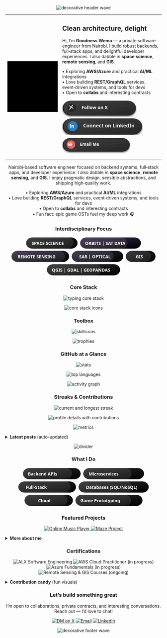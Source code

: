 <!-- ========================================================= -->
<!-- Decorative Header -->
<!-- ========================================================= -->
<p align="center">
  <img src="https://capsule-render.vercel.app/api?type=waving&color=0:000000,100:000000&height=140&section=header&text=Goodness%20Wema&fontColor=ffffff&fontSize=42&fontAlignY=35" alt="decorative header wave"/>
</p>

<!-- Intro with avatar + bio in two columns -->
<table>
  <tr>
    <td align="center" width="35%">
      <img src="./brand-avatar.svg" alt="Avatar" width="220"/>
    </td>
    <td>
      <h2>Clean architecture, delight</h2>
      <p>
        Hi, I’m <b>Goodness Wema</b> — a private software engineer from Nairobi. I build robust backends,
        full‑stack apps, and delightful developer experiences. I also dabble in <b>space science</b>,
        <b>remote sensing</b>, and <b>GIS</b>.
      </p>
      <p>
        • Exploring <b>AWS/Azure</b> and practical <b>AI/ML</b> integrations<br/>
        • Love building <b>REST/GraphQL</b> services, event‑driven systems, and tools for devs<br/>
        • Open to <b>collabs</b> and interesting contracts<br/>
      </p>
      <!-- Social & Contact Buttons (inline SVG, pill shaped, hover scale) -->
      <p>
        <a href="https://x.com/WemaGoodness" title="Follow on X">
          <svg width="240" height="56" viewBox="0 0 260 56" xmlns="http://www.w3.org/2000/svg">
            <defs>
              <clipPath id="pillClipX"><rect x="2" y="2" rx="28" ry="28" width="256" height="52"/></clipPath>
              <linearGradient id="btnGradX" x1="0%" y1="0%" x2="100%" y2="100%">
                <stop offset="0%" stop-color="#1f1f1f"/>
                <stop offset="100%" stop-color="#000000"/>
              </linearGradient>
              <filter id="btnShadowX" x="-50%" y="-50%" width="200%" height="200%">
                <feDropShadow dx="0" dy="3" stdDeviation="3" flood-color="#000" flood-opacity="0.6"/>
              </filter>
            </defs>
            <g filter="url(#btnShadowX)">
              <g id="buttonX" clip-path="url(#pillClipX)">
                <rect x="2" y="2" rx="28" ry="28" width="256" height="52" fill="url(#btnGradX)"/>
                <g transform="translate(18,11)">
                  <circle cx="16" cy="16" r="16" fill="#000" stroke="#2a2a2a"/>
                  <g transform="translate(6,5) scale(0.7)" fill="#fff">
                    <path d="M22.25 0h-4.2L9.65 11.1 3.7 4.25H0l8.1 9.4L0 24h4.2l8.85-10.35L19.3 20.3h3.7l-8.55-9.9L22.25 0z"/>
                  </g>
                  <text x="50" y="20" fill="#ffffff" font-family="Segoe UI, Roboto, Helvetica, Arial, sans-serif" font-size="16" font-weight="600">Follow on X</text>
                </g>
                <rect x="-256" y="2" rx="28" ry="28" width="256" height="52" fill="#ffffff" opacity="0.15">
                  <animate attributeName="x" from="-256" to="256" dur="3.8s" repeatCount="indefinite"/>
                </rect>
              </g>
              <animateTransform xlink:href="#buttonX" attributeName="transform" type="scale" from="1" to="1.04" begin="mouseover" end="mouseout" dur="0.2s"/>
            </g>
          </svg>
        </a>
        <a href="https://www.linkedin.com/in/wema-goodness/" title="Connect on LinkedIn">
          <svg width="260" height="56" viewBox="0 0 260 56" xmlns="http://www.w3.org/2000/svg">
            <defs>
              <clipPath id="pillClipL"><rect x="2" y="2" rx="28" ry="28" width="256" height="52"/></clipPath>
              <linearGradient id="btnGradL" x1="0%" y1="0%" x2="100%" y2="100%">
                <stop offset="0%" stop-color="#1f1f1f"/>
                <stop offset="100%" stop-color="#000000"/>
              </linearGradient>
              <filter id="btnShadowL" x="-50%" y="-50%" width="200%" height="200%">
                <feDropShadow dx="0" dy="3" stdDeviation="3" flood-color="#000" flood-opacity="0.6"/>
              </filter>
            </defs>
            <g filter="url(#btnShadowL)">
              <g id="buttonL" clip-path="url(#pillClipL)">
                <rect x="2" y="2" rx="28" ry="28" width="256" height="52" fill="url(#btnGradL)"/>
                <g transform="translate(18,11)">
                  <circle cx="16" cy="16" r="16" fill="#0A66C2"/>
                  <g transform="translate(7,7) scale(0.6)" fill="#fff">
                    <path d="M4 3C2.34 3 1 4.34 1 6s1.34 3 3 3 3-1.34 3-3S5.66 3 4 3zM2 10h4v13H2V10zm7 0h3.8v1.78h.05c.53-1 1.82-2.06 3.75-2.06 4.01 0 4.75 2.64 4.75 6.07V23H17v-5.4c0-1.29-.02-2.95-1.8-2.95-1.8 0-2.07 1.41-2.07 2.86V23H9V10z"/>
                  </g>
                  <text x="50" y="20" fill="#ffffff" font-family="Segoe UI, Roboto, Helvetica, Arial, sans-serif" font-size="16" font-weight="600">Connect on LinkedIn</text>
                </g>
                <rect x="-256" y="2" rx="28" ry="28" width="256" height="52" fill="#ffffff" opacity="0.15">
                  <animate attributeName="x" from="-256" to="256" dur="3.8s" repeatCount="indefinite"/>
                </rect>
              </g>
              <animateTransform xlink:href="#buttonL" attributeName="transform" type="scale" from="1" to="1.04" begin="mouseover" end="mouseout" dur="0.2s"/>
            </g>
          </svg>
        </a>
        <a href="mailto:goodnesswemaa@gmail.com" title="Email Me">
          <svg width="220" height="56" viewBox="0 0 260 56" xmlns="http://www.w3.org/2000/svg">
            <defs>
              <clipPath id="pillClipE"><rect x="2" y="2" rx="28" ry="28" width="256" height="52"/></clipPath>
              <linearGradient id="btnGradE" x1="0%" y1="0%" x2="100%" y2="100%">
                <stop offset="0%" stop-color="#1f1f1f"/>
                <stop offset="100%" stop-color="#000000"/>
              </linearGradient>
              <filter id="btnShadowE" x="-50%" y="-50%" width="200%" height="200%">
                <feDropShadow dx="0" dy="3" stdDeviation="3" flood-color="#000" flood-opacity="0.6"/>
              </filter>
            </defs>
            <g filter="url(#btnShadowE)">
              <g id="buttonE" clip-path="url(#pillClipE)">
                <rect x="2" y="2" rx="28" ry="28" width="256" height="52" fill="url(#btnGradE)"/>
                <g transform="translate(18,11)">
                  <circle cx="16" cy="16" r="16" fill="#EA4335"/>
                  <g transform="translate(5,7) scale(0.7)">
                    <rect x="0" y="2" width="22" height="16" rx="2" ry="2" fill="#fff"/>
                    <path d="M1 3 L11 11 L21 3" stroke="#EA4335" stroke-width="3" fill="none"/>
                  </g>
                  <text x="50" y="20" fill="#ffffff" font-family="Segoe UI, Roboto, Helvetica, Arial, sans-serif" font-size="16" font-weight="600">Email Me</text>
                </g>
                <rect x="-256" y="2" rx="28" ry="28" width="256" height="52" fill="#ffffff" opacity="0.15">
                  <animate attributeName="x" from="-256" to="256" dur="3.8s" repeatCount="indefinite"/>
                </rect>
              </g>
              <animateTransform xlink:href="#buttonE" attributeName="transform" type="scale" from="1" to="1.04" begin="mouseover" end="mouseout" dur="0.2s"/>
            </g>
          </svg>
        </a>
      </p>
    </td>
  </tr>
</table>

<!-- Short Bio -->
<p align="center">
  Nairobi‑based software engineer focused on backend systems, full‑stack apps, and developer experience. I also dabble in <b>space science</b>, <b>remote sensing</b>, and <b>GIS</b>. I enjoy pragmatic design, sensible abstractions, and shipping high‑quality work.
</p>

<!-- Quick Highlights -->
<p align="center">
  • Exploring <b>AWS/Azure</b> and practical <b>AI/ML</b> integrations<br/>
  • Love building <b>REST/GraphQL</b> services, event‑driven systems, and tools for devs<br/>
  • Open to <b>collabs</b> and interesting contracts<br/>
  • Fun fact: epic game OSTs fuel my deep work 🎧
</p>

<!-- Interdisciplinary Focus (animated, oval pills) -->
<h3 align="center">Interdisciplinary Focus</h3>
<p align="center">
  <!-- pill: Space Science -->
  <svg width="170" height="40" viewBox="0 0 170 40" xmlns="http://www.w3.org/2000/svg">
    <defs>
      <clipPath id="pill1"><rect x="2" y="2" rx="20" ry="20" width="166" height="36"/></clipPath>
      <linearGradient id="pgrad1" x1="0%" y1="0%" x2="100%" y2="100%">
        <stop offset="0%" stop-color="#2b2b2b"/>
        <stop offset="100%" stop-color="#000000"/>
      </linearGradient>
    </defs>
    <g clip-path="url(#pill1)">
      <rect x="2" y="2" rx="20" ry="20" width="166" height="36" fill="url(#pgrad1)"/>
      <text x="20" y="26" fill="#fff" font-size="14" font-weight="600" font-family="Segoe UI, Roboto, Helvetica, Arial">SPACE SCIENCE</text>
      <rect x="-180" y="2" rx="20" ry="20" width="180" height="36" fill="#ffffff" opacity="0.1">
        <animate attributeName="x" from="-180" to="180" dur="4.5s" repeatCount="indefinite"/>
      </rect>
    </g>
  </svg>
  <!-- pill: Orbits | Sat Data -->
  <svg width="200" height="40" viewBox="0 0 200 40" xmlns="http://www.w3.org/2000/svg">
    <defs>
      <clipPath id="pill2"><rect x="2" y="2" rx="20" ry="20" width="196" height="36"/></clipPath>
      <linearGradient id="pgrad2" x1="0%" y1="0%" x2="100%" y2="100%">
        <stop offset="0%" stop-color="#3a2b52"/>
        <stop offset="100%" stop-color="#000000"/>
      </linearGradient>
    </defs>
    <g clip-path="url(#pill2)">
      <rect x="2" y="2" rx="20" ry="20" width="196" height="36" fill="url(#pgrad2)"/>
      <text x="18" y="26" fill="#fff" font-size="14" font-weight="600" font-family="Segoe UI, Roboto, Helvetica, Arial">ORBITS | SAT DATA</text>
      <rect x="-200" y="2" rx="20" ry="20" width="200" height="36" fill="#ffffff" opacity="0.1">
        <animate attributeName="x" from="-200" to="200" dur="5s" repeatCount="indefinite"/>
      </rect>
    </g>
  </svg>
  <!-- pill: Remote Sensing -->
  <svg width="190" height="40" viewBox="0 0 190 40" xmlns="http://www.w3.org/2000/svg">
    <defs>
      <clipPath id="pill3"><rect x="2" y="2" rx="20" ry="20" width="186" height="36"/></clipPath>
      <linearGradient id="pgrad3" x1="0%" y1="0%" x2="100%" y2="100%">
        <stop offset="0%" stop-color="#372b4b"/>
        <stop offset="100%" stop-color="#000000"/>
      </linearGradient>
    </defs>
    <g clip-path="url(#pill3)">
      <rect x="2" y="2" rx="20" ry="20" width="186" height="36" fill="url(#pgrad3)"/>
      <text x="22" y="26" fill="#fff" font-size="14" font-weight="600" font-family="Segoe UI, Roboto, Helvetica, Arial">REMOTE SENSING</text>
      <rect x="-190" y="2" rx="20" ry="20" width="190" height="36" fill="#ffffff" opacity="0.1">
        <animate attributeName="x" from="-190" to="190" dur="4.2s" repeatCount="indefinite"/>
      </rect>
    </g>
  </svg>
  <!-- pill: SAR | Optical -->
  <svg width="170" height="40" viewBox="0 0 170 40" xmlns="http://www.w3.org/2000/svg">
    <defs>
      <clipPath id="pill4"><rect x="2" y="2" rx="20" ry="20" width="166" height="36"/></clipPath>
      <linearGradient id="pgrad4" x1="0%" y1="0%" x2="100%" y2="100%">
        <stop offset="0%" stop-color="#2f2b3f"/>
        <stop offset="100%" stop-color="#000000"/>
      </linearGradient>
    </defs>
    <g clip-path="url(#pill4)">
      <rect x="2" y="2" rx="20" ry="20" width="166" height="36" fill="url(#pgrad4)"/>
      <text x="26" y="26" fill="#fff" font-size="14" font-weight="600" font-family="Segoe UI, Roboto, Helvetica, Arial">SAR | OPTICAL</text>
      <rect x="-170" y="2" rx="20" ry="20" width="170" height="36" fill="#ffffff" opacity="0.1">
        <animate attributeName="x" from="-170" to="170" dur="4.8s" repeatCount="indefinite"/>
      </rect>
    </g>
  </svg>
  <!-- pill: GIS -->
  <svg width="100" height="40" viewBox="0 0 100 40" xmlns="http://www.w3.org/2000/svg">
    <defs>
      <clipPath id="pill5"><rect x="2" y="2" rx="20" ry="20" width="96" height="36"/></clipPath>
      <linearGradient id="pgrad5" x1="0%" y1="0%" x2="100%" y2="100%">
        <stop offset="0%" stop-color="#242424"/>
        <stop offset="100%" stop-color="#000000"/>
      </linearGradient>
    </defs>
    <g clip-path="url(#pill5)">
      <rect x="2" y="2" rx="20" ry="20" width="96" height="36" fill="url(#pgrad5)"/>
      <text x="34" y="26" fill="#fff" font-size="14" font-weight="600" font-family="Segoe UI, Roboto, Helvetica, Arial">GIS</text>
      <rect x="-100" y="2" rx="20" ry="20" width="100" height="36" fill="#ffffff" opacity="0.1">
        <animate attributeName="x" from="-100" to="100" dur="4.6s" repeatCount="indefinite"/>
      </rect>
    </g>
  </svg>
  <!-- pill: QGIS | GDAL | GeoPandas -->
  <svg width="240" height="40" viewBox="0 0 240 40" xmlns="http://www.w3.org/2000/svg">
    <defs>
      <clipPath id="pill6"><rect x="2" y="2" rx="20" ry="20" width="236" height="36"/></clipPath>
      <linearGradient id="pgrad6" x1="0%" y1="0%" x2="100%" y2="100%">
        <stop offset="0%" stop-color="#2b2b2b"/>
        <stop offset="100%" stop-color="#000000"/>
      </linearGradient>
    </defs>
    <g clip-path="url(#pill6)">
      <rect x="2" y="2" rx="20" ry="20" width="236" height="36" fill="url(#pgrad6)"/>
      <text x="18" y="26" fill="#fff" font-size="14" font-weight="600" font-family="Segoe UI, Roboto, Helvetica, Arial">QGIS | GDAL | GEOPANDAS</text>
      <rect x="-240" y="2" rx="20" ry="20" width="240" height="36" fill="#ffffff" opacity="0.1">
        <animate attributeName="x" from="-240" to="240" dur="5.2s" repeatCount="indefinite"/>
      </rect>
    </g>
  </svg>
</p>

<!-- --------------------------------------------------------- -->
<!-- Toolbox / Tech -->
<!-- --------------------------------------------------------- -->
<h3 align="center">Core Stack</h3>
<p align="center">
  <img src="https://readme-typing-svg.demolab.com?font=Fira+Code&weight=600&size=20&duration=2000&pause=300&color=FFFFFF&center=true&vCenter=true&width=900&lines=Python;TypeScript;JavaScript;Node.js;React+Native;Docker;MongoDB%2FMongoose;SQL%3A+PostgreSQL%2FMySQL;Ubuntu+%28Linux%29" alt="typing core stack" />
</p>
<p align="center">
  <img src="https://skillicons.dev/icons?i=python,ts,js,nodejs,react,docker,mongodb,mysql,postgres,linux&theme=dark" alt="core stack icons"/>
</p>

<h3 align="center">Toolbox</h3>
<p align="center">
  <img src="https://skillicons.dev/icons?i=ts,js,nodejs,express,react,redux,python,fastapi,sqlite,mysql,postgres,prisma,redis,docker,linux,git,github,githubactions,vercel,aws,azure,cloudflare,webpack,vite,rollup,figma,regex&perline=14&theme=dark" alt="skillicons"/>
</p>

<!-- Trophies & Badges -->
<p align="center">
  <img src="https://github-profile-trophy.vercel.app/?username=WemaGoodness&theme=onedark&no-frame=true&no-bg=true&row=1&column=7" alt="trophies"/>
</p>

<!-- --------------------------------------------------------- -->
<!-- Visual Metrics (Animated/Dynamic) -->
<!-- --------------------------------------------------------- -->
<h3 align="center">GitHub at a Glance</h3>
<p align="center">
  <img src="https://github-readme-stats.vercel.app/api?username=WemaGoodness&show_icons=true&theme=dark&hide_border=true&bg_color=000000&title_color=ffffff&text_color=cccccc&icon_color=ffffff" alt="stats" />
</p>
<p align="center">
  <img src="https://github-readme-stats.vercel.app/api/top-langs/?username=WemaGoodness&layout=compact&theme=dark&hide_border=true&bg_color=000000&title_color=ffffff&text_color=cccccc" alt="top languages" />
</p>

<p align="center">
  <img src="https://github-readme-activity-graph.vercel.app/graph?username=WemaGoodness&theme=github-dark&hide_border=true&area=true&bg_color=000000&color=ffffff&line=ffffff&point=ffffff" alt="activity graph"/>
</p>

<!-- Dynamic Streak & Contributions -->
<h3 align="center">Streaks & Contributions</h3>
<p align="center">
  <img src="https://streak-stats.demolab.com?user=WemaGoodness&theme=dark&hide_border=true&background=000000" alt="current and longest streak" />
</p>
<p align="center">
  <img src="https://github-profile-summary-cards.vercel.app/api/cards/profile-details?username=WemaGoodness&theme=github_dark" alt="profile details with contributions" />
</p>

<!-- Optional: GitHub Metrics composite card -->
<p align="center">
  <img src="https://metrics.lecoq.io/WemaGoodness?template=classic&isocalendar=1&languages=1&followup=1&activity=1&achievements=1&base=header%2C%20activity%2C%20community%2C%20repositories%2C%20metadata&isocalendar.duration=full-year&languages.limit=8&languages.sections=most-used&languages.colors=github&languages.threshold=0%25&config.timezone=Africa%2FNairobi" alt="metrics"/>
</p>

<!-- Latest Posts -->
<details>
  <summary><b>Latest posts</b> (auto-updated)</summary>
  <br/>
  <p>
    <a href="https://dev.to/wemagoodness" target="_blank"><img src="https://img.shields.io/badge/dev.to-Articles-0A0A0A?style=for-the-badge&logo=dev.to" alt="dev.to"/></a>
    <a href="https://medium.com/@goodnesswemaa" target="_blank"><img src="https://img.shields.io/badge/Medium-Articles-12100E?style=for-the-badge&logo=medium" alt="Medium"/></a>
  </p>
  <sub>Tip: set up an action like <code>blog-post-workflow</code> to auto-populate recent posts here.</sub>
</details>

<!-- Separator -->
<p align="center">
  <img src="https://capsule-render.vercel.app/api?type=rect&color=0:000000,100:000000&height=2&section=footer" alt="divider"/>
</p>

<!-- --------------------------------------------------------- -->
<!-- What I Do / Services -->
<!-- --------------------------------------------------------- -->
<h3 align="center">What I Do</h3>
<p align="center">
  <!-- pill templates for services -->
  <svg width="190" height="40" viewBox="0 0 190 40" xmlns="http://www.w3.org/2000/svg"><defs><clipPath id="svc1"><rect x="2" y="2" rx="20" ry="20" width="186" height="36"/></clipPath><linearGradient id="svcgrad1" x1="0%" y1="0%" x2="100%" y2="100%"><stop offset="0%" stop-color="#2b2b2b"/><stop offset="100%" stop-color="#000000"/></linearGradient></defs><g clip-path="url(#svc1)"><rect x="2" y="2" rx="20" ry="20" width="186" height="36" fill="url(#svcgrad1)"/><text x="18" y="26" fill="#fff" font-size="14" font-weight="600" font-family="Segoe UI, Roboto, Helvetica, Arial">Backend APIs</text><rect x="-190" y="2" rx="20" ry="20" width="190" height="36" fill="#fff" opacity="0.1"><animate attributeName="x" from="-190" to="190" dur="4.6s" repeatCount="indefinite"/></rect></g></svg>
  <svg width="200" height="40" viewBox="0 0 200 40" xmlns="http://www.w3.org/2000/svg"><defs><clipPath id="svc2"><rect x="2" y="2" rx="20" ry="20" width="196" height="36"/></clipPath><linearGradient id="svcgrad2" x1="0%" y1="0%" x2="100%" y2="100%"><stop offset="0%" stop-color="#2b2b2b"/><stop offset="100%" stop-color="#000000"/></linearGradient></defs><g clip-path="url(#svc2)"><rect x="2" y="2" rx="20" ry="20" width="196" height="36" fill="url(#svcgrad2)"/><text x="20" y="26" fill="#fff" font-size="14" font-weight="600" font-family="Segoe UI, Roboto, Helvetica, Arial">Microservices</text><rect x="-200" y="2" rx="20" ry="20" width="200" height="36" fill="#fff" opacity="0.1"><animate attributeName="x" from="-200" to="200" dur="4.9s" repeatCount="indefinite"/></rect></g></svg>
  <svg width="190" height="40" viewBox="0 0 190 40" xmlns="http://www.w3.org/2000/svg"><defs><clipPath id="svc3"><rect x="2" y="2" rx="20" ry="20" width="186" height="36"/></clipPath><linearGradient id="svcgrad3" x1="0%" y1="0%" x2="100%" y2="100%"><stop offset="0%" stop-color="#2b2b2b"/><stop offset="100%" stop-color="#000000"/></linearGradient></defs><g clip-path="url(#svc3)"><rect x="2" y="2" rx="20" ry="20" width="186" height="36" fill="url(#svcgrad3)"/><text x="26" y="26" fill="#fff" font-size="14" font-weight="600" font-family="Segoe UI, Roboto, Helvetica, Arial">Full‑Stack</text><rect x="-190" y="2" rx="20" ry="20" width="190" height="36" fill="#fff" opacity="0.1"><animate attributeName="x" from="-190" to="190" dur="4.3s" repeatCount="indefinite"/></rect></g></svg>
  <svg width="230" height="40" viewBox="0 0 230 40" xmlns="http://www.w3.org/2000/svg"><defs><clipPath id="svc4"><rect x="2" y="2" rx="20" ry="20" width="226" height="36"/></clipPath><linearGradient id="svcgrad4" x1="0%" y1="0%" x2="100%" y2="100%"><stop offset="0%" stop-color="#2b2b2b"/><stop offset="100%" stop-color="#000000"/></linearGradient></defs><g clip-path="url(#svc4)"><rect x="2" y="2" rx="20" ry="20" width="226" height="36" fill="url(#svcgrad4)"/><text x="26" y="26" fill="#fff" font-size="14" font-weight="600" font-family="Segoe UI, Roboto, Helvetica, Arial">Databases (SQL/NoSQL)</text><rect x="-230" y="2" rx="20" ry="20" width="230" height="36" fill="#fff" opacity="0.1"><animate attributeName="x" from="-230" to="230" dur="5.1s" repeatCount="indefinite"/></rect></g></svg>
  <svg width="160" height="40" viewBox="0 0 160 40" xmlns="http://www.w3.org/2000/svg"><defs><clipPath id="svc5"><rect x="2" y="2" rx="20" ry="20" width="156" height="36"/></clipPath><linearGradient id="svcgrad5" x1="0%" y1="0%" x2="100%" y2="100%"><stop offset="0%" stop-color="#2b2b2b"/><stop offset="100%" stop-color="#000000"/></linearGradient></defs><g clip-path="url(#svc5)"><rect x="2" y="2" rx="20" ry="20" width="156" height="36" fill="url(#svcgrad5)"/><text x="46" y="26" fill="#fff" font-size="14" font-weight="600" font-family="Segoe UI, Roboto, Helvetica, Arial">Cloud</text><rect x="-160" y="2" rx="20" ry="20" width="160" height="36" fill="#fff" opacity="0.1"><animate attributeName="x" from="-160" to="160" dur="4.4s" repeatCount="indefinite"/></rect></g></svg>
  <svg width="220" height="40" viewBox="0 0 220 40" xmlns="http://www.w3.org/2000/svg"><defs><clipPath id="svc6"><rect x="2" y="2" rx="20" ry="20" width="216" height="36"/></clipPath><linearGradient id="svcgrad6" x1="0%" y1="0%" x2="100%" y2="100%"><stop offset="0%" stop-color="#2b2b2b"/><stop offset="100%" stop-color="#000000"/></linearGradient></defs><g clip-path="url(#svc6)"><rect x="2" y="2" rx="20" ry="20" width="216" height="36" fill="url(#svcgrad6)"/><text x="18" y="26" fill="#fff" font-size="14" font-weight="600" font-family="Segoe UI, Roboto, Helvetica, Arial">Game Prototyping</text><rect x="-220" y="2" rx="20" ry="20" width="220" height="36" fill="#fff" opacity="0.1"><animate attributeName="x" from="-220" to="220" dur="4.7s" repeatCount="indefinite"/></rect></g></svg>
</p>

<!-- Featured Projects (Pinned) -->
<h3 align="center">Featured Projects</h3>
<p align="center">
  <a href="https://github.com/WemaGoodness/Online-Music-Player">
    <img src="https://github-readme-stats.vercel.app/api/pin/?username=WemaGoodness&repo=Online-Music-Player&theme=radical&hide_border=true" alt="Online Music Player" />
  </a>
  <a href="https://github.com/WemaGoodness/Maze_Project">
    <img src="https://github-readme-stats.vercel.app/api/pin/?username=WemaGoodness&repo=Maze_Project&theme=radical&hide_border=true" alt="Maze Project" />
  </a>
</p>

<!-- More details -->
<details>
  <summary><b>More about me</b></summary>
  <br/>
  <ul>
    <li>Languages: TypeScript, JavaScript, Python, C/C++, C#</li>
    <li>Frameworks: Node.js, Express, React, FastAPI</li>
    <li>Data: MySQL, PostgreSQL, Redis, Prisma/ORMs</li>
    <li>Infra: Docker, GitHub Actions, Vercel, basic AWS/Azure</li>
    <li>Interests: game mechanics, procedural gen, graphics experiments</li>
  </ul>
</details>

<!-- Certifications -->
<h3 align="center">Certifications</h3>
<p align="center">
  <img src="https://img.shields.io/badge/ALX-Software%20Engineering-EE4C2C?style=for-the-badge" alt="ALX Software Engineering"/>
  <img src="https://img.shields.io/badge/AWS-Cloud%20Practitioner%20(in%20progress)-232F3E?style=for-the-badge&logo=amazonaws" alt="AWS Cloud Practitioner (in progress)"/>
  <img src="https://img.shields.io/badge/Azure-Fundamentals%20(in%20progress)-0078D4?style=for-the-badge&logo=microsoftazure&logoColor=white" alt="Azure Fundamentals (in progress)"/>
  <img src="https://img.shields.io/badge/Remote%20Sensing%20%26%20GIS-Courses%20(ongoing)-2c3e50?style=for-the-badge" alt="Remote Sensing & GIS Courses (ongoing)"/>
</p>

<!-- --------------------------------------------------------- -->
<!-- Contribution Candy (optional) -->
<!-- --------------------------------------------------------- -->
<details>
  <summary><b>Contribution candy</b> (fun visuals)</summary>
  <br/>
  <p>
    <em>Note: Some visuals depend on external generators and may need setup in your profile repo.</em>
  </p>
  <p>
    <img src="https://raw.githubusercontent.com/Platane/snk/output/github-contribution-grid-snake.svg" alt="contribution snake"/>
  </p>
</details>

<!-- --------------------------------------------------------- -->
<!-- Call to Action -->
<!-- --------------------------------------------------------- -->
<h3 align="center">Let’s build something great</h3>
<p align="center">
  I’m open to collaborations, private contracts, and interesting conversations. Reach out — I’d love to chat!
</p>
<p align="center">
  <a href="https://x.com/WemaGoodness" title="DM on X"><img src="https://img.shields.io/badge/DM_on_X-000?style=for-the-badge&logo=x&logoColor=white" alt="DM on X"/></a>
  <a href="mailto:goodnesswemaa@gmail.com" title="Email"><img src="https://img.shields.io/badge/Email-Me-8A2BE2?style=for-the-badge&logo=gmail&logoColor=white" alt="Email"/></a>
  <a href="https://www.linkedin.com/in/wema-goodness/" title="LinkedIn"><img src="https://img.shields.io/badge/LinkedIn-Say%20Hi-0A66C2?style=for-the-badge&logo=linkedin&logoColor=white" alt="LinkedIn"/></a>
</p>

<!-- Decorative Footer -->
<p align="center">
  <img src="https://capsule-render.vercel.app/api?type=waving&color=0:000000,100:000000&height=140&section=footer" alt="decorative footer wave"/>
</p>
